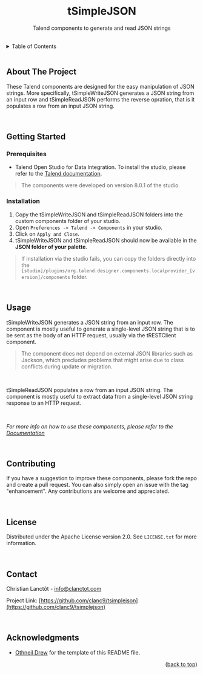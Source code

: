 <h1 align="center">tSimpleJSON</h1>

  <p align="center">
    Talend components to generate and read JSON strings
  </p>

<br>

<!-- TABLE OF CONTENTS -->
<details>
  <summary>Table of Contents</summary>
  <ol>
    <li>
      <a href="#about-the-project">About The Project</a>
    </li>
    <li>
      <a href="#getting-started">Getting Started</a>
      <ul>
        <li><a href="#prerequisites">Prerequisites</a></li>
        <li><a href="#installation">Installation</a></li>
      </ul>
    </li>
    <li><a href="#usage">Usage</a></li>
    <li><a href="#contributing">Contributing</a></li>
    <li><a href="#license">License</a></li>
    <li><a href="#contact">Contact</a></li>
    <li><a href="#acknowledgments">Acknowledgments</a></li>
  </ol>
</details>

<br>

<!-- ABOUT THE PROJECT -->
## About The Project

These Talend components are designed for the easy manipulation of JSON strings. More specifically, tSimpleWriteJSON generates a JSON string from an input row and tSimpleReadJSON performs the reverse opration, that is it populates a row from an input JSON string.

<br>

<!-- GETTING STARTED -->
## Getting Started

### Prerequisites

* Talend Open Studio for Data Integration.
To install the studio, please refer to the [Talend documentation](https://help.talend.com/r/en-US/8.0/studio-getting-started-guide-open-studio-for-data-integration/introduction).

> The components were developed on version 8.0.1 of the studio.

### Installation

1. Copy the tSimpleWriteJSON and tSimpleReadJSON folders into the custom components folder of your studio.
2. Open  ```Preferences -> Talend -> Components``` in your studio.
3. Click on ```Apply and Close```.
4. tSimpleWriteJSON and tSimpleReadJSON should now be available in the **JSON folder of your palette**.

> If installation via the studio fails, you can copy the folders directly into the ```[studio]/plugins/org.talend.designer.components.localprovider_[version]/components``` folder.


<br>

<!-- USAGE EXAMPLES -->
## Usage

tSimpleWriteJSON generates a JSON string from an input row. The component is mostly useful to generate a single-level JSON string that is to be sent as the body of an HTTP request, usually via the tRESTClient component.
> The component does not depend on external JSON libraries such as Jackson, which precludes problems that might arise due to class conflicts during update or migration.

<br>

tSimpleReadJSON populates a row from an input JSON string. The component is mostly useful to extract data from a single-level JSON string response to an HTTP request.

<br>

_For more info on how to use these components, please refer to the [Documentation](https://github.com/clanc9/tsimplejson/tree/main/doc)_

<br>


<!-- CONTRIBUTING -->
## Contributing

If you have a suggestion to improve these components, please fork the repo and create a pull request. You can also simply open an issue with the tag "enhancement".
Any contributions are welcome and appreciated.


<br>

<!-- LICENSE -->
## License

Distributed under the Apache License version 2.0. See `LICENSE.txt` for more information.

<br>


<!-- CONTACT -->
## Contact

Christian Lanctôt - info@clanctot.com

Project Link: [https://github.com/clanc9/tsimplejson](https://github.com/clanc9/tsimplejson)

<br>


<!-- ACKNOWLEDGMENTS -->
## Acknowledgments

* [Othneil Drew](https://github.com/othneildrew/Best-README-Template)
for the template of this README file.


<p align="right">(<a href="#readme-top">back to top</a>)</p>

